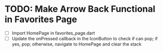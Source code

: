 # TODO: Make Arrow Back Functional in Favorites Page

- [ ] Import HomePage in favorites_page.dart
- [ ] Update the onPressed callback in the IconButton to check if can pop; if yes, pop; otherwise, navigate to HomePage and clear the stack
